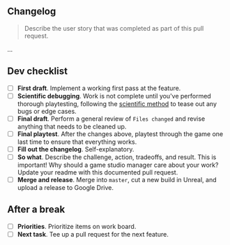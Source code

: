 ## Changelog

> Describe the user story that was completed as part of this pull request.

...

## Dev checklist

* [ ] **First draft**. Implement a working first pass at the feature.
* [ ] **Scientific debugging**. Work is not complete until you've performed thorough playtesting, following the [scientific method](https://cseweb.ucsd.edu/classes/wi10/cse15L/c/method.php) to tease out any bugs or edge cases.
* [ ] **Final draft**. Perform a general review of `Files changed` and revise anything that needs to be cleaned up.
* [ ] **Final playtest**. After the changes above, playtest through the game one last time to ensure that everything works.
* [ ] **Fill out the changelog**. Self-explanatory.
* [ ] **So what**. Describe the challenge, action, tradeoffs, and result. This is important! Why should a game studio manager care about your work? Update your readme with this documented pull request.
* [ ] **Merge and release**. Merge into `master`, cut a new build in Unreal, and upload a release to Google Drive.

## After a break

* [ ] **Priorities**. Prioritize items on work board.
* [ ] **Next task**. Tee up a pull request for the next feature.
